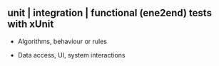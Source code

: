 ## unit | integration | functional (ene2end) tests with xUnit

+ Algorithms, behaviour or rules
- Data access, UI, system interactions
